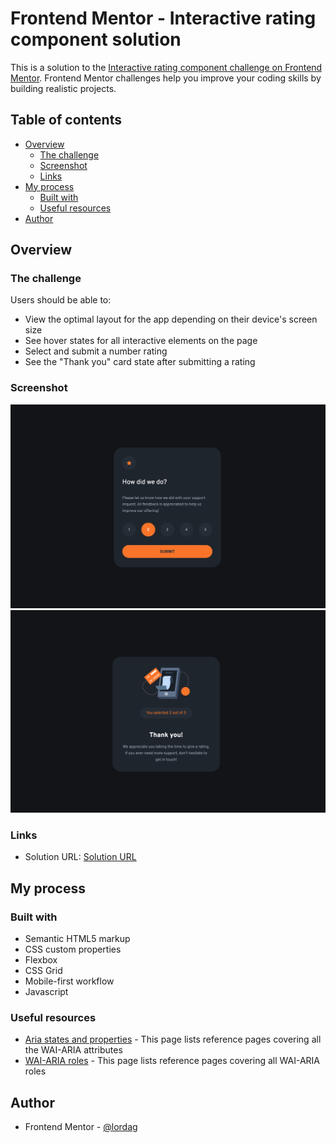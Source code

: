 # Frontend Mentor - Interactive rating component solution

This is a solution to the [Interactive rating component challenge on Frontend Mentor](https://www.frontendmentor.io/challenges/interactive-rating-component-koxpeBUmI). Frontend Mentor challenges help you improve your coding skills by building realistic projects. 

## Table of contents

- [Overview](#overview)
  - [The challenge](#the-challenge)
  - [Screenshot](#screenshot)
  - [Links](#links)
- [My process](#my-process)
  - [Built with](#built-with)
  - [Useful resources](#useful-resources)
- [Author](#author)

## Overview

### The challenge

Users should be able to:

- View the optimal layout for the app depending on their device's screen size
- See hover states for all interactive elements on the page
- Select and submit a number rating
- See the "Thank you" card state after submitting a rating

### Screenshot

![](./desktop-screenshot.png)
![](./desktop-screenshot2.png)

### Links

- Solution URL: [Solution URL](https://lordag.github.io/fm-12-interactive-rating-component/)

## My process

### Built with

- Semantic HTML5 markup
- CSS custom properties
- Flexbox
- CSS Grid
- Mobile-first workflow
- Javascript

### Useful resources

- [Aria states and properties](https://developer.mozilla.org/en-US/docs/Web/Accessibility/ARIA/Attributes) - This page lists reference pages covering all the WAI-ARIA attributes
- [WAI-ARIA roles](https://developer.mozilla.org/en-US/docs/Web/Accessibility/ARIA/Roles) - This page lists reference pages covering all WAI-ARIA roles

## Author

- Frontend Mentor - [@lordag](https://www.frontendmentor.io/profile/lordag)
